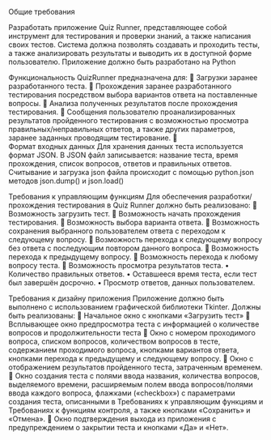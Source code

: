 Общие требования

Разработать приложение Quiz Runner, представляющее собой инструмент для тестирования и проверки знаний, а также написания своих тестов. Система должна позволять создавать и проходить тесты, а также анализировать результаты и выводить их в доступной форме пользователю. Приложение должно быть разработано на Python

Функциональность
QuizRunner предназначена для:
	Загрузки заранее разработанного теста.
	Прохождения заранее разработанного тестирования посредством выбора вариантов ответа на поставленные вопросы.
	Анализа полученных результатов после прохождения тестирования.
	Сообщения пользователю проанализированных результатов пройденного тестирования с возможностью просмотра правильных/неправильных ответов, а также других параметров, заранее заданных проводящим тестирование.
	
Формат входных данных
	Для хранения данных теста используется формат JSON. В JSON файл записывается: название теста, время прохождения, список вопросов, ответов и правильных ответов. Считывание и загрузка json файла происходит с помощью python.json методов   json.dump() и  json.load()
 
Требования к управляющим функциям
Для обеспечения разработки/прохождения тестирования в Quiz Runner должно быть реализовано:
	Возможность загрузить тест.
	Возможность начать прохождения тестирования.
	Возможность выбора варианта ответа.
	Возможность сохранения выбранного пользователем ответа с переходом к следующему вопросу.
	Возможность перехода к следующему вопросу без ответа с последующим повтором данного вопроса.
	Возможность перехода к предыдущему вопросу.
	Возможность перехода к любому вопросу теста.
	Возможность просмотра результатов теста.
•	Количество правильных ответов.
•	Оставшееся время теста, если тест был завершён досрочно.
•	Просмотр ответов, данных пользователем.
 
Требования к дизайну приложения
Приложение должно быть выполнено с использованием графической библиотеки Tkinter. Должны быть реализованы:
	Начальное окно с кнопками «Загрузить тест»
	Всплывающее окно предпросмотра теста с информацией о количестве вопросов и продолжительности теста
	Окно с номером проходимого вопроса, списком вопросов, количеством вопросов в тесте, содержанием проходимого вопроса, кнопками вариантов ответа, кнопками перехода к предыдущему и следующему вопросу.
	Окно с отображением результатов пройденного теста, затраченным временем.
	Окно создания теста с полями ввода названия, количества вопросов, выделяемого времени, расширяемым полем ввода вопросов/полями ввода каждого вопроса, флажками («checkbox») с параметрами создания теста, описанными в Требованиях к управляющим функциям и Требованиях к функциям контроля, а также кнопками «Сохранить» и «Отмена».
	Окно подтверждения выхода из приложения с предупреждением о закрытии теста и кнопками «Да» и «Нет».

